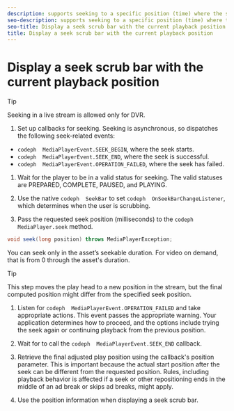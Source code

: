```yaml
---
description: supports seeking to a specific position (time) where the stream is a sliding-window playlist, in video on demand (VOD) and live streams.
seo-description: supports seeking to a specific position (time) where the stream is a sliding-window playlist, in video on demand (VOD) and live streams.
seo-title: Display a seek scrub bar with the current playback position
title: Display a seek scrub bar with the current playback position
---
```


# Display a seek scrub bar with the current playback position

>[!TIP]
>
>Seeking in a live stream is allowed only for DVR.
>1. Set up callbacks for seeking.
>   Seeking is asynchronous, so  dispatches the following seek-related events:
>   
>* `codeph  MediaPlayerEvent.SEEK_BEGIN`, where the seek starts.
>* `codeph  MediaPlayerEvent.SEEK_END`, where the seek is successful.
>* `codeph  MediaPlayerEvent.OPERATION_FAILED`, where the seek has failed.
>   
>   
>1. Wait for the player to be in a valid status for seeking.
>   The valid statuses are PREPARED, COMPLETE, PAUSED, and PLAYING.
>   
>1. Use the native `codeph  SeekBar` to set `codeph  OnSeekBarChangeListener`, which determines when the user is scrubbing.
>   
>1. Pass the requested seek position (milliseconds) to the `codeph  MediaPlayer.seek` method.
>   
>   ```java
>   void seek(long position) throws MediaPlayerException;
>   ```
>   
>   You can seek only in the asset’s seekable duration. For video on demand, that is from 0 through the asset's duration.
>   
>   >[!TIP]
>   >
>   >This step moves the play head to a new position in the stream, but the final computed position might differ from the specified seek position.
>   
>   
>1. Listen for `codeph  MediaPlayerEvent.OPERATION_FAILED` and take appropriate actions.
>   This event passes the appropriate warning. Your application determines how to proceed, and the options include trying the seek again or continuing playback from the previous position.
>   
>   
>   
>1. Wait for  to call the `codeph  MediaPlayerEvent.SEEK_END` callback.
>   
>1. Retrieve the final adjusted play position using the callback's position parameter.
>   This is important because the actual start position after the seek can be different from the requested position. Rules, including playback behavior is affected if a seek or other repositioning ends in the middle of an ad break or skips ad breaks, might apply.
>   
>   
>   
>1. Use the position information when displaying a seek scrub bar.
>   
>   
